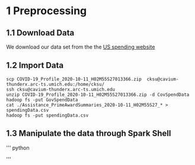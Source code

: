#  1 Preprocessing 
## 1.1 Download Data

We download our data set from the the [US spending website](https://www.usaspending.gov/disaster/covid-19)    



## 1.2 Import Data
    scp COVID-19_Profile_2020-10-11_H02M55S27013366.zip  cksu@cavium-thunderx.arc-ts.umich.edu:/home/cksu/
    ssh cksu@cavium-thunderx.arc-ts.umich.edu
    unzip COVID-19_Profile_2020-10-11_H02M55S27013366.zip -d CovSpendData
    hadoop fs -put GovSpendData
    cat ./Assistance_PrimeAwardSummaries_2020-10-11_H02M55S27_* > spendingData.csv
    hadoop fs -put spendingData.csv


## 1.3 Manipulate the data through Spark Shell
'''
python

'''
